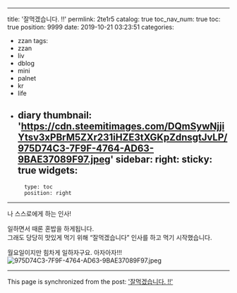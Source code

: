 
---
title: '잘먹겠습니다. !!'
permlink: 2te1r5
catalog: true
toc_nav_num: true
toc: true
position: 9999
date: 2019-10-21 03:23:51
categories:
- zzan
tags:
- zzan
- liv
- dblog
- mini
- palnet
- kr
- life
- diary
thumbnail: 'https://cdn.steemitimages.com/DQmSywNjjiYtsv3xPBrM5ZXr231iHZE3tXGKpZdnsgtJvLP/975D74C3-7F9F-4764-AD63-9BAE37089F97.jpeg'
sidebar:
    right:
        sticky: true
widgets:
    -
        type: toc
        position: right
---


나 스스로에게 하는 인사!

일하면서 때론 혼밥을 하게됩니다.   
그래도 당당히 맛있게 먹기 위해 
“잘먹겠습니다”
인사를 하고 먹기 시작했습니다.  

월요일이지만 힘차게 일하자구요. 
아자아자!!!![975D74C3-7F9F-4764-AD63-9BAE37089F97.jpeg](https://cdn.steemitimages.com/DQmSywNjjiYtsv3xPBrM5ZXr231iHZE3tXGKpZdnsgtJvLP/975D74C3-7F9F-4764-AD63-9BAE37089F97.jpeg)

- - -

This page is synchronized from the post: ['잘먹겠습니다. !!'](https://steemit.com/@kingbit/2te1r5)
